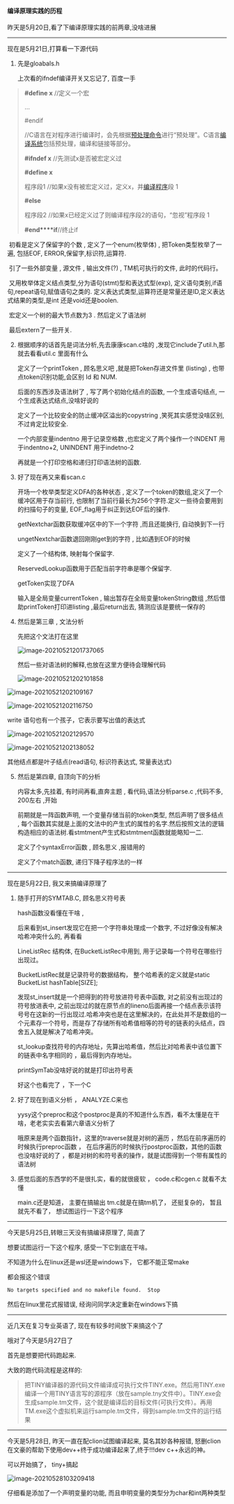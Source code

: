 #### 编译原理实践的历程

昨天是5月20日,看了下编译原理实践的前两章,没啥进展

----------

现在是5月21日,打算看一下源代码

1. 先是gloabals.h

   上次看的ifndef编译开关又忘记了, 百度一手

> **#define x** //定义一个宏
>
> ...
>
> \#endif
>
> //C语言在对程序进行编译时，会先根据[预处理命令](https://baike.baidu.com/item/预处理命令)进行“预处理”。C语言[编译系统](https://baike.baidu.com/item/编译系统)包括预处理，编译和链接等部分。
>
> **#ifndef x** //先测试x是否被宏定义过
>
> **#define x**
>
> 程序段1 //如果x没有被宏定义过，定义x，并[编译程序](https://baike.baidu.com/item/编译程序)段 1
>
> **#else**
>
> 程序段2 //如果x已经定义过了则编译程序段2的语句，“忽视”程序段 1
>
> **#end****if**//终止if

​	初看是定义了保留字的个数 , 定义了一个enum(枚举体) , 把Token类型枚举了一遍, 包括EOF, ERROR,保留字,标识符,运算符.

​	引了一些外部变量 , 源文件 , 输出文件(?)  , TM机可执行的文件, 此时的代码行。

​	又用枚举体定义结点类型,分为语句(stmt)型和表达式型(exp), 定义语句类别,if语	句,repeat语句,赋值语句之类的. 定义表达式类型,运算符还是常量还是ID,定义表达式结果的类型,是int 还是void还是boolen.

​	宏定义一个树的最大节点数为3 . 然后定义了语法树 

​	最后extern了一些开关.

2. 根据顺序的话首先是词法分析,先去康康scan.c啥的 ,发现它include了util.h,那就去看看util.c 里面有什么

   定义了一个printToken , 顾名思义吧 ,就是把Token存进文件里 (listing) , 也带点token识别功能,会区别 Id 和 NUM.

   后面的东西涉及语法树了 , 写了两个初始化结点的函数, 一个生成语句结点, 一个生成表达式结点,没啥好说的

   定义了一个比较安全的防止缓冲区溢出的copystring ,笑死其实感觉没啥区别,不过肯定比较安全.

   一个内部变量indentno 用于记录空格数 ,也宏定义了两个操作一个INDENT 用于indentno+2, UNINDENT 用于indetno-2

   再就是一个打印空格和递归打印语法树的函数.

3. 好了现在再又来看scan.c

   开场一个枚举类型定义DFA的各种状态 , 定义了一个token的数组,定义了一个缓冲区用于存当前行, 也限制了当前行最长为256个字符.定义一些待会要用到的扫描句子的变量, EOF_flag用于纠正到达EOF后的操作.

   getNextchar函数获取缓冲区中的下一个字符 ,而且还能换行, 自动换到下一行

   ungetNextchar函数退回刚刚get到的字符 , 比如遇到EOF的时候

   定义了一个结构体, 映射每个保留字.

   ReservedLookup函数用于匹配当前字符串是哪个保留字.

   getToken实现了DFA

   输入是全局变量currentToken , 输出暂存在全局变量tokenString数组 ,然后借助printToken打印进listing ,最后return出去, 猜测应该是要统一保存的

4. 然后是第三章 , 文法分析

   先把这个文法打在这里

   ![image-20210521201737065](C:\Users\86176\AppData\Roaming\Typora\typora-user-images\image-20210521201737065.png)

   然后一些对语法树的解释,也放在这里方便待会理解代码

   ![image-20210521202101858](C:\Users\86176\AppData\Roaming\Typora\typora-user-images\image-20210521202101858.png)

![image-20210521202109167](C:\Users\86176\AppData\Roaming\Typora\typora-user-images\image-20210521202109167.png)

![image-20210521202116750](C:\Users\86176\AppData\Roaming\Typora\typora-user-images\image-20210521202116750.png)

write 语句也有一个孩子，它表示要写出值的表达式

![image-20210521202129570](C:\Users\86176\AppData\Roaming\Typora\typora-user-images\image-20210521202129570.png)

![image-20210521202138052](C:\Users\86176\AppData\Roaming\Typora\typora-user-images\image-20210521202138052.png)

其他结点都是叶子结点(read语句, 标识符表达式, 常量表达式)

5. 然后是第四章, 自顶向下的分析

   内容太多,先挂着, 有时间再看,直奔主题 , 看代码,语法分析parse.c ,代码不多, 200左右 ,开始

   前期就是一阵函数声明, 一个变量存储当前的token类型, 然后声明了很多结点 , 每个函数其实就是上面的文法中的产生式的属性的名字.然后按照文法的逻辑构造相应的语法树.看stmtment产生式和stmtment函数就能略知一二.

   定义了个syntaxError函数 , 顾名思义 ,报错用的

   定义了个match函数, 递归下降子程序法的一样

   

--------

现在是5月22日, 我又来搞编译原理了

1. 随手打开的SYMTAB.C, 顾名思义符号表

   hash函数没看懂在干啥 ,

   后来看到st_insert发现它在把一个字符串处理成一个数字, 不过好像没有解决哈希冲突什么的, 再看看

   LineListRec 结构体, 在BucketListRec中用到, 用于记录每一个符号在哪些行出现过。

   BucketListRec就是记录符号的数据结构， 整个哈希表的定义就是static BucketList hashTable[SIZE];

   发现st_insert就是一个把得到的符号放进符号表中函数, 对之前没有出现过的符号放进表中, 之前出现过的就在原节点的lineno后面再接一个结点表示该符号号在这新的一行出现过.哈希冲突也是在这里解决的，在此处并不是数组的一个元素存一个符号，而是存了存储所有哈希值相等的符号的链表的头结点，四舍五入就是解决了哈希冲突。

   st_lookup查找符号的内存地址，先算出哈希值，然后比对哈希表中该位置下的链表中名字相同的 ，最后得到内存地址。

   printSymTab没啥好说的就是打印出符号表

   好这个也看完了 ，下一个C
   
2. 好了现在到语义分析 ， ANALYZE.C来也

   yysy这个preproc和这个postproc是真的不知道什么东西，看不太懂是在干啥，老老实实去看第六章语义分析了

   哦原来是两个函数指针，这里的traverse就是对树的遍历 ，然后在前序遍历的时候执行preproc函数 ， 在后序遍历的时候执行postproc函数，其他的函数也没啥好说的了 ，都是对树的和符号表的操作，就是试图得到一个带有属性的语法树

3. 感觉后面的东西学的不是很扎实，看的就很疲软 ， code.c和cgen.c 就看不太懂
   
   main.c还是知道， 主要在搞输出 tm.c就是在搞tm机了， 还挺复杂的， 暂且就先不看了， 想试图运行一下这个程序

--------

今天是5月25日,转眼三天没有搞编译原理了, 简直了

想要试图运行一下这个程序, 感受一下它到底在干啥。

不知道为什么在linux还是wsl还是windows下， 它都不能正常make

都会报这个错误

```bash
No targets specified and no makefile found.  Stop
```

然后在linux里花式报错误, 经询问同学决定重新在windows下搞

-----

近几天在复习专业英语了, 现在有较多时间放下来搞这个了

哦对了今天是5月27日了

首先是想要把代码跑起来.

大致的跑代码流程是这样的:

>把TINY编译器的源代码文件编译成可执行文件TINY.exe。然后用TINY.exe编译一个用TINY语言写的源程序（放在sample.tny文件中）。TINY.exe会生成sample.tm文件，这个就是编译后的目标文件(可执行文件）。再用TM.exe这个虚拟机来运行sample.tm文件，得到sample.tm文件的运行结果

--------

今天是5月28日, 昨天一直在配clion试图编译起来, 莫名其妙各种报错, 怒删clion在文豪的帮助下使用dev++终于成功编译起来了,终于!!!dev  c++永远的神。

可以开始搞了， tiny+搞起

![image-20210528103209418](C:\Users\86176\AppData\Roaming\Typora\typora-user-images\image-20210528103209418.png)

仔细看是添加了一个声明变量的功能, 而且申明变量的类型分为char和int两种类型





